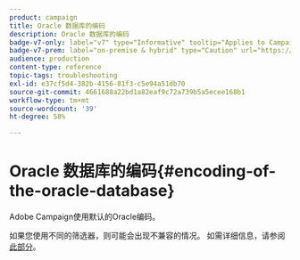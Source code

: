 ```yaml
---
product: campaign
title: Oracle 数据库的编码
description: Oracle 数据库的编码
badge-v7-only: label="v7" type="Informative" tooltip="Applies to Campaign Classic v7 only"
badge-v7-prem: label="on-premise & hybrid" type="Caution" url="https://experienceleague.adobe.com/docs/campaign-classic/using/installing-campaign-classic/architecture-and-hosting-models/hosting-models-lp/hosting-models.html" tooltip="Applies to on-premise and hybrid deployments only"
audience: production
content-type: reference
topic-tags: troubleshooting
exl-id: e37cf5d4-382b-4156-81f3-c5e94a51db70
source-git-commit: 4661688a22bd1a82eaf9c72a739b5a5ecee168b1
workflow-type: tm+mt
source-wordcount: '39'
ht-degree: 58%

---
```


# Oracle 数据库的编码{#encoding-of-the-oracle-database}



Adobe Campaign使用默认的Oracle编码。

如果您使用不同的筛选器，则可能会出现不兼容的情况。 如需详细信息，请参阅[此部分](../../installation/using/database.md#oracle)。
